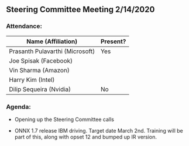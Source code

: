 ## Steering Committee Meeting 2/14/2020

### Attendance:

| Name (Affiliation) | Present? |
| ------------------------------- | --- |
| Prasanth Pulavarthi (Microsoft) | Yes |
| Joe Spisak (Facebook)           |  |
| Vin Sharma (Amazon)             |  | 
| Harry Kim (Intel)               |  |
| Dilip Sequeira (Nvidia)         | No |

### Agenda:

* Opening up the Steering Committee calls

* ONNX 1.7 release
IBM driving. Target date March 2nd.
Training will be part of this, along with opset 12 and bumped up IR version.

